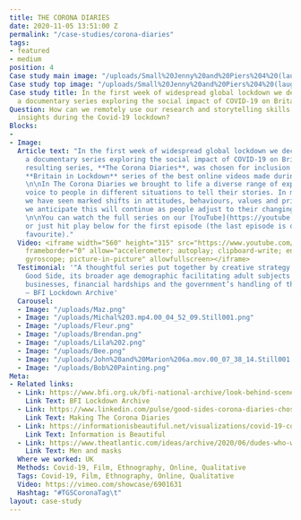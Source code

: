 ```yaml
---
title: THE CORONA DIARIES
date: 2020-11-05 13:51:00 Z
permalink: "/case-studies/corona-diaries"
tags:
- featured
- medium
position: 4
Case study main image: "/uploads/Small%20Jenny%20and%20Piers%204%20(laughing%20only).mp4.00_00_08_00%20cropflip.Still001.jpg"
Case study top image: "/uploads/Small%20Jenny%20and%20Piers%204%20(laughing%20only).mp4.00_00_08_00.Still001.jpg"
Case study title: In the first week of widespread global lockdown we decided to create
  a documentary series exploring the social impact of COVID-19 on Britain.
Question: How can we remotely use our research and storytelling skills to capture
  insights during the Covid-19 lockdown?
Blocks:
- 
- Image: 
  Article text: "In the first week of widespread global lockdown we decided to create
    a documentary series exploring the social impact of COVID-19 on Britain.\n\nThe
    resulting series, **The Corona Diaries**, was chosen for inclusion in the BFI’s
    **Britain in Lockdown** series of the best online videos made during the pandemic.
    \n\nIn The Corona Diaries we brought to life a diverse range of experiences, giving
    voice to people in different situations to tell their stories. In making the series
    we have seen marked shifts in attitudes, behaviours, values and priorities, and
    we anticipate this will continue as people adjust to their changing social realities.
    \n\nYou can watch the full series on our [YouTube](https://youtube.com/playlist?list=PLvTKdJyFRPeSalrCINXQea1awgi1bZON5),
    or just hit play below for the first episode (the last episode is our absolute
    favourite)."
  Video: <iframe width="560" height="315" src="https://www.youtube.com/embed/S2Vz9CJRu_s"
    frameborder="0" allow="accelerometer; autoplay; clipboard-write; encrypted-media;
    gyroscope; picture-in-picture" allowfullscreen></iframe>
  Testimonial: '"A thoughtful series put together by creative strategy company The
    Good Side, its broader age demographic facilitating adult subjects including local
    businesses, financial hardships and the government’s handling of the crisis."
    — BFI Lockdown Archive'
  Carousel:
  - Image: "/uploads/Maz.png"
  - Image: "/uploads/Michal%203.mp4.00_04_52_09.Still001.png"
  - Image: "/uploads/Fleur.png"
  - Image: "/uploads/Brendan.png"
  - Image: "/uploads/Lila%202.png"
  - Image: "/uploads/Bee.png"
  - Image: "/uploads/John%20and%20Marion%206a.mov.00_07_38_14.Still001.png"
  - Image: "/uploads/Bob%20Painting.png"
Meta:
- Related links:
  - Link: https://www.bfi.org.uk/bfi-national-archive/look-behind-scenes/britain-lockdown-online-video-archive
    Link Text: BFI Lockdown Archive
  - Link: https://www.linkedin.com/pulse/good-sides-corona-diaries-chosen-bfi-time-capsule-james-lewis/?trackingId=6H9cHq5VTFmE5MWEJ8apfQ%3D%3D
    Link Text: Making The Corona Diaries
  - Link: https://informationisbeautiful.net/visualizations/covid-19-coronavirus-infographic-datapack/
    Link Text: Information is Beautiful
  - Link: https://www.theatlantic.com/ideas/archive/2020/06/dudes-who-wont-wear-masks/613375/
    Link Text: Men and masks
  Where we worked: UK
  Methods: Covid-19, Film, Ethnography, Online, Qualitative
  Tags: Covid-19, Film, Ethnography, Online, Qualitative
  Video: https://vimeo.com/showcase/6901631
  Hashtag: "#TGSCoronaTag\t"
layout: case-study
---
```



